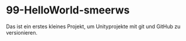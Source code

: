 # 99-HelloWorld-smeerws

Das ist ein erstes kleines Projekt, um Unityprojekte mit git und GitHub zu versionieren.  
